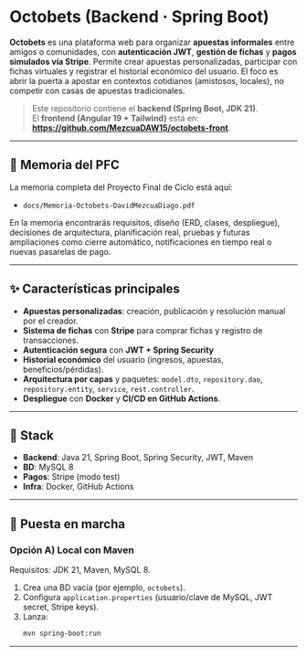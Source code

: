 # Octobets (Backend · Spring Boot)

**Octobets** es una plataforma web para organizar **apuestas informales** entre amigos o comunidades, con **autenticación JWT**, **gestión de fichas** y **pagos simulados vía Stripe**. Permite crear apuestas personalizadas, participar con fichas virtuales y registrar el historial económico del usuario. El foco es abrir la puerta a apostar en contextos cotidianos (amistosos, locales), no competir con casas de apuestas tradicionales.

> Este repositorio contiene el **backend (Spring Boot, JDK 21)**.  
> El **frontend (Angular 19 + Tailwind)** está en: **https://github.com/MezcuaDAW15/octobets-front**.

---

## 📎 Memoria del PFC

La memoria completa del Proyecto Final de Ciclo está aquí:

- `docs/Memoria-Octobets-DavidMezcuaDiago.pdf`

En la memoria encontrarás requisitos, diseño (ERD, clases, despliegue), decisiones de arquitectura, planificación real, pruebas y futuras ampliaciones como cierre automático, notificaciones en tiempo real o nuevas pasarelas de pago.

---

## ✨ Características principales

- **Apuestas personalizadas**: creación, publicación y resolución manual por el creador.
- **Sistema de fichas** con **Stripe** para comprar fichas y registro de transacciones.
- **Autenticación segura** con **JWT + Spring Security**
- **Historial económico** del usuario (ingresos, apuestas, beneficios/pérdidas).
- **Arquitectura por capas** y paquetes: `model.dto`, `repository.dao`, `repository.entity`, `service`, `rest.controller`.
- **Despliegue** con **Docker** y **CI/CD en GitHub Actions**.

---

## 🧱 Stack

- **Backend**: Java 21, Spring Boot, Spring Security, JWT, Maven
- **BD**: MySQL 8
- **Pagos**: Stripe (modo test)
- **Infra**: Docker, GitHub Actions

---

## 🚀 Puesta en marcha

### Opción A) Local con Maven

Requisitos: JDK 21, Maven, MySQL 8.

1. Crea una BD vacía (por ejemplo, `octobets`).
2. Configura `application.properties` (usuario/clave de MySQL, JWT secret, Stripe keys).
3. Lanza:
   ```bash
   mvn spring-boot:run
   ```
****
